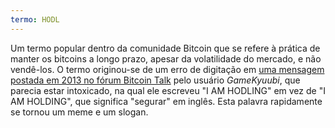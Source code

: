 ```yaml
---
termo: HODL
---
```


Um termo popular dentro da comunidade Bitcoin que se refere à prática de manter os bitcoins a longo prazo, apesar da volatilidade do mercado, e não vendê-los. O termo originou-se de um erro de digitação em [uma mensagem postada em 2013 no fórum Bitcoin Talk](https://bitcointalk.org/index.php?topic=375643.msg4022997#msg4022997) pelo usuário *GameKyuubi*, que parecia estar intoxicado, na qual ele escreveu "I AM HODLING" em vez de "I AM HOLDING", que significa "segurar" em inglês. Esta palavra rapidamente se tornou um meme e um slogan.